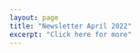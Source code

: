 ```yaml
---
layout: page
title: "Newsletter April 2022"
excerpt: "Click here for more"
---
```


<object data="../April_2022.pdf" width="1000" height="1000" type='application/pdf'></object>
